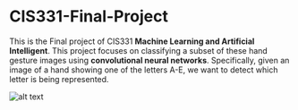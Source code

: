 # CIS331-Final-Project

This is the Final project of CIS331 **Machine Learning and Artificial Intelligent**. This project focuses on classifying a subset of these hand gesture images using **convolutional neural networks**. Specifically, given an image of a hand showing one of the letters A-E, we want to detect which letter is being represented.


![alt text](https://cdn.lifehack.org/wp-content/uploads/2014/03/Screen-Shot-2014-03-24-at-12.01.14.png.jpg)
